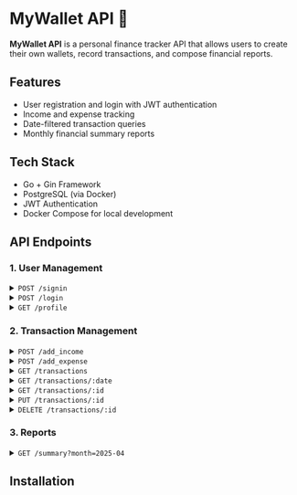 # MyWallet API 💸

**MyWallet API** is a personal finance tracker API that allows users to create their own wallets, record transactions, and compose financial reports.

## Features
- User registration and login with JWT authentication
- Income and expense tracking
- Date-filtered transaction queries
- Monthly financial summary reports

## Tech Stack
- Go + Gin Framework
- PostgreSQL (via Docker)
- JWT Authentication
- Docker Compose for local development

## API Endpoints

### 1. **User Management**
<details>
<summary><code>POST /signin</code></summary><br>
Create a new user.

**Request**

```
{
    "username": "dummy_user",
    "password": "dummy_password"
}
```

**Response**

```
{
  "id": 1,
  "username": "dummy_user",
  "password": "dummy_password",
  "created_at": "2025-05-28T02:24:11.64697Z"
}
```
</details>

<details>
<summary><code>POST /login</code></summary><br>
Authenticate a user and return a JWT Token

**Request**

```
{
    "username": "dummy_user",
    "password": "dummy_password"
}
```

**Response**

```
{
  "message": "Success",
  "token": [Your JWT]
}
```
</details>

<details>
<summary><code>GET /profile</code></summary><br>
Fetch user profile.

**Request**

```
Authorization: [Your JWT]
```

**Response**

```
{
  "id": 1,
  "username": "dummy_user",
  "balance_usd": 1000.15
}
```
</details>

### 2. Transaction **Management**
<details>
<summary><code>POST /add_income</code></summary><br>

Add a new income entry to user account.

**Request**

```
Authorization: [Your JWT]

{
    "amount_usd": 5000.00,
    "trx_category": "Salary"
}
```

**Response**

```
{
  "id": 48,
  "user_id": 1,
  "amount": 500000,
  "trx_type": "income",
  "trx_category": "Salary",
  "created_at": "2025-05-28T02:32:45.555731Z"
}
```
</details>



<details>
<summary><code>POST /add_expense</code></summary><br>

Add a new expense entry to user account.

**Request**

```
Authorization: [Your JWT]
{
    "amount_usd": 20,
    "trx_category": "Subscriptions"
}
```

**Response**

```
{
  "id": 49,
  "user_id": 1,
  "amount": 2000,
  "trx_type": "expense",
  "trx_category": "Subscriptions",
  "created_at": "2025-05-28T02:35:43.009377Z"
}
```

</details>

<details>
<summary><code>GET /transactions</code></summary><br>

List all user transactions

**Request**

```
Authorization: [Your JWT]
```

**Response**

```
[
  {
    "id": 48,
    "amount_usd": 5000,
    "trx_category": "Salary",
    "created_at": "2025-05-28T02:52:36.925028Z"
  },
  {
    "id": 49,
    "amount_usd": -20,
    "trx_category": "Subscriptions",
    "created_at": "2025-05-28T02:53:00.432178Z"
  }
]
```

</details>

<details>
<summary><code>GET /transactions/:date</code></summary><br>

List all user transactions by date

**Request**

```
GET http://localhost:8080/transactions/date?from_date=2025-05-23&to_date=2025-05-29
Authorization: [Your JWT]
```

**Response**

```
[
  {
    "id": 48,
    "amount_usd": 5000,
    "trx_category": "Salary",
    "created_at": "2025-05-28T02:52:36.925028Z"
  },
  {
    "id": 49,
    "amount_usd": -20,
    "trx_category": "Subscriptions",
    "created_at": "2025-05-28T02:53:00.432178Z"
  }
]
```

</details>

<details>
<summary><code>GET /transactions/:id</code></summary><br>

View a specific user transaction entry.

**Request**

```
GET http://localhost:8080/transactions/51
Authorization: [Your JWT]
```

**Response**

```
{
  "id": 51,
  "amount_usd": -20,
  "trx_category": "Subscriptions",
  "created_at": "2025-05-28T02:53:00.432178Z"
}
```

</details>

<details>
<summary><code>PUT /transactions/:id</code></summary><br>

Update an transaction entry.

**Request**

```
PUT http://localhost:8080/update_transaction/50
Authorization: [Your JWT]

{
    "amount_usd": 2000.00,
    "trx_category": "Salary"
}
```

**Response**

```
{
  "message": "Transaction updated successfully"
}
```

</details>

<details>
<summary><code>DELETE /transactions/:id</code></summary><br>

Delete an transaction entry.

**Request**

```
DELETE http://localhost:8080/delete_transaction/51
Authorization: [Your JWT]
```

**Response**

```
{
  "message": "Transaction deleted successfully"
}
```

</details>

### 3. **Reports**

<details>
<summary><code>GET /summary?month=2025-04</code></summary><br>

Return month income, expenses, and balance.

**Request**

```
GET http://localhost:8080/month_summary?month=2025-05
Authorization: [Your JWT]
```

**Response**

```
{
  "balance_usd": 2000,
  "expenses_usd": 0,
  "income_usd": 2000
}
```

</details>

## Installation